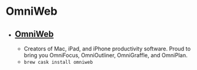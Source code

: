 # OmniWeb
- [OmniWeb](https://www.omnigroup.com/more/)
  - 
  - Creators of Mac, iPad, and iPhone productivity software. Proud to bring you OmniFocus, OmniOutliner, OmniGraffle, and OmniPlan.
  - `brew cask install omniweb`

